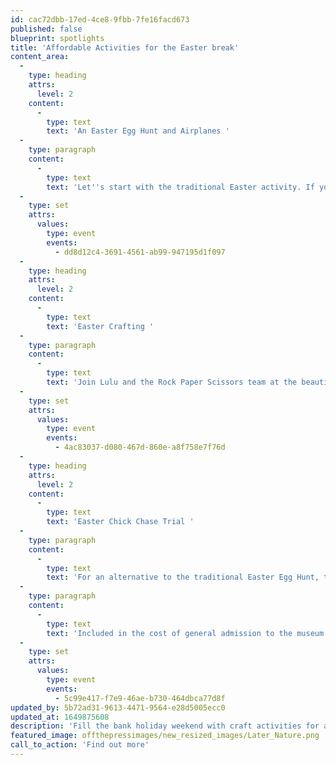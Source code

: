 ```yaml
---
id: cac72dbb-17ed-4ce8-9fbb-7fe16facd673
published: false
blueprint: spotlights
title: 'Affordable Activities for the Easter break'
content_area:
  -
    type: heading
    attrs:
      level: 2
    content:
      -
        type: text
        text: 'An Easter Egg Hunt and Airplanes '
  -
    type: paragraph
    content:
      -
        type: text
        text: 'Let''s start with the traditional Easter activity. If you live north of the county, this Easter Egg Hunt in aid of  East Anglian Air Ambulance may be for you and your family. The activities will be taking place at the Norfolk and Suffolk Aviation Museum in Flixton, so while searching for eggs you may catch sight of some aircraft! There will be stalls, games and a quiz to enjoy on the day, as well as the Easter Egg Hunt itself. '
  -
    type: set
    attrs:
      values:
        type: event
        events:
          - dd8d12c4-3691-4561-ab99-947195d1f097
  -
    type: heading
    attrs:
      level: 2
    content:
      -
        type: text
        text: 'Easter Crafting '
  -
    type: paragraph
    content:
      -
        type: text
        text: 'Join Lulu and the Rock Paper Scissors team at the beautiful setting of Snape to do some Easter crafting. Each session lasts about 45 minutes and costs £3 per child. '
  -
    type: set
    attrs:
      values:
        type: event
        events:
          - 4ac83037-d080-467d-860e-a8f758e7f76d
  -
    type: heading
    attrs:
      level: 2
    content:
      -
        type: text
        text: 'Easter Chick Chase Trial '
  -
    type: paragraph
    content:
      -
        type: text
        text: 'For an alternative to the traditional Easter Egg Hunt, the National Horse Racing Museum will be running an Easter Chick Chase Trail. Bring your little one along and find the 10 hidden chicks and spell the name of a racehorse to win a prize. '
  -
    type: paragraph
    content:
      -
        type: text
        text: 'Included in the cost of general admission to the museum, general admission is £15 and children under 16 go free.'
  -
    type: set
    attrs:
      values:
        type: event
        events:
          - 5c99e417-f7e9-46ae-b730-464dbca77d8f
updated_by: 5b72ad31-9613-4471-9564-e28d5005ecc0
updated_at: 1649875608
description: 'Fill the bank holiday weekend with craft activities for all the family. Explore our hand picked collection of Easter trails and workshops happening across Suffolk.'
featured_image: offthepressimages/new_resized_images/Later_Nature.png
call_to_action: 'Find out more'
---
```

